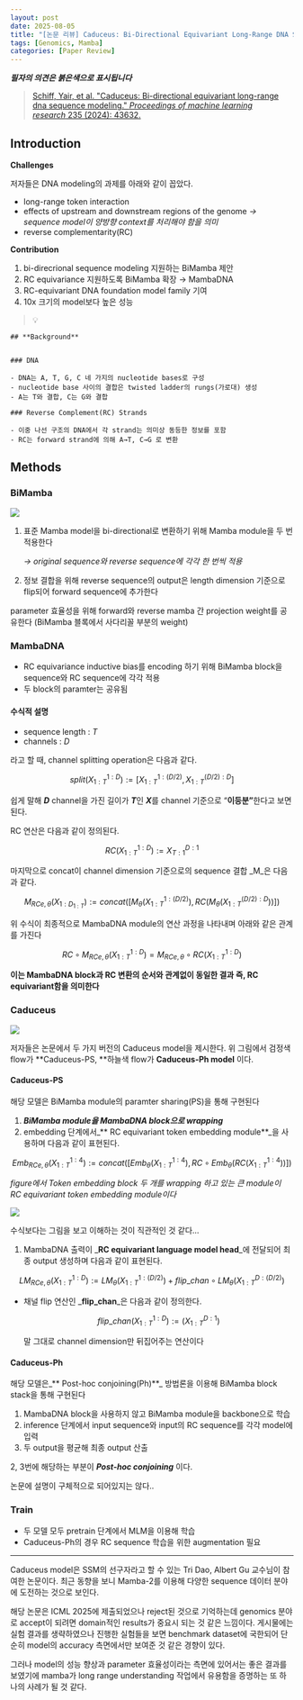 ```yaml
---
layout: post
date: 2025-08-05
title: "[논문 리뷰] Caduceus: Bi-Directional Equivariant Long-Range DNA Sequence Modeling"
tags: [Genomics, Mamba]
categories: [Paper Review]
---
```


<span class="notion-red">_**필자의 의견은 붉은색으로 표시됩니다**_</span>


> [Schiff, Yair, et al. "Caduceus: Bi-directional equivariant long-range dna sequence modeling." ](https://pmc.ncbi.nlm.nih.gov/articles/PMC12189541/)[_Proceedings of machine learning research_](https://pmc.ncbi.nlm.nih.gov/articles/PMC12189541/)[ 235 (2024): 43632.](https://pmc.ncbi.nlm.nih.gov/articles/PMC12189541/)



## Introduction


**Challenges**


저자들은 DNA modeling의 과제를 아래와 같이 꼽았다.

- long-range token interaction
- effects of upstream and downstream regions of the genome 
_→ sequence model이 양방향 context를 처리해야 함을 의미_
- reverse complementarity(RC)

**Contribution**

1. bi-direcrional sequence modeling 지원하는 BiMamba 제안
1. RC equivariance 지원하도록 BiMamba 확장 → MambaDNA
1. RC-equivariant DNA foundation model family 기여
1. 10x 크기의 model보다 높은 성능

> 💡 


	## **Background**


	### DNA

	- DNA는 A, T, G, C 네 가지의 nucleotide bases로 구성
	- nucleotide base 사이의 결합은 twisted ladder의 rungs(가로대) 생성
	- A는 T와 결합, C는 G와 결합

	### Reverse Complement(RC) Strands

	- 이중 나선 구조의 DNA에서 각 strand는 의미상 동등한 정보를 포함
	- RC는 forward strand에 의해 A→T, C→G 로 변환


## Methods



### BiMamba


![](https://prod-files-secure.s3.us-west-2.amazonaws.com/542b861c-36a8-4051-84e5-8804b6728dba/2c247d59-7815-4980-99f0-8f0d21f445a7/image.png?X-Amz-Algorithm=AWS4-HMAC-SHA256&X-Amz-Content-Sha256=UNSIGNED-PAYLOAD&X-Amz-Credential=ASIAZI2LB466WI4DTXBN%2F20251004%2Fus-west-2%2Fs3%2Faws4_request&X-Amz-Date=20251004T140117Z&X-Amz-Expires=3600&X-Amz-Security-Token=IQoJb3JpZ2luX2VjEML%2F%2F%2F%2F%2F%2F%2F%2F%2F%2FwEaCXVzLXdlc3QtMiJGMEQCIC%2B%2FZJtHWwlBbbmh7MYu3G0%2B37iRHCk7sqMfohaojnV6AiA5sKxi7oUg6z4FjheeaDLEJK1eL0CI4r1%2B9eycvgETXCr%2FAwhbEAAaDDYzNzQyMzE4MzgwNSIMNJiw5j03awFyu6PfKtwDZmB3mCj%2B03pLxQQQSdjZmUDYmAPgpNAGkYnPFxjScvrWWFm3DcsJzSvhQrCQ8SXlsZKYIEDpzV8g%2BECt7j1koLhQ%2F7oPr0q6TqmjH5MeklqWBEgjWmyOHD5eLXjmwwHCSpzQY%2BBE%2B3%2FKNuNg5mBg6qS2VpbYSJIhQL%2FRiPYgnpGsmQqtFlBxowc524CB9rO0C3YJga3B6BAHPTXhUDjWOA8se67sVmYz4TPqZOkbvvXD6M7Y8Ge1xohzKH%2FAc8HOruvumIaXemeBOxsU2C4CRqzmURegKoY18qfR8S0rKyZN%2BNsZ2Nw%2FoIF0jtFHitYt%2F0OFRt%2BDtd6wUwIUXtngzXkj7pCxKWvvTetBbDMpzS7ZtbO5r%2F7WdZtT5ljT0vvqe4av1wok94SErnGm5hKUfA5uxC2vRXgyWoxdEjQxz0Ru7L95raJ2n3OJUOkvs0VBxewmApVlVzy%2FOhihUGMvSENgirDsCiZZfG%2F4i3I%2FI%2BE%2FGMJqhZiDTcdlKvcr%2FH1dwMTzJl8nuaKGEZXPQO7aC1s%2FYBh3%2B9GZ7%2Bm9Po3PgBaMtBVA9dc46tBYWK%2BbCoHjIqN0WHD1wmrAxgjfEgMeRTvReyw2FgP9jCxIqqaDH2SNUbIHwEH02AY6pfAwquCDxwY6pgFTKeVPKfFyzVRYtfbDJKD4ZiPGc6acehWhgZ06%2F21nXR3%2F7soxh5jkM7vi1OPk5BPV6K%2B%2BPF7p8ie5OH8wySMOyZ1ZiHLzftL2n7KbYJp7CrKduMJ%2F3z9er7l%2FHwxZzGYn53OjGFPU2XiWmyY0g%2BVAgzjgBhW1KHr3NcEFKYkAeH8MaLkOe0twqyQDg6wlvjezIVYZNtMHvtW5NBvEKH2zTotiEV1U&X-Amz-Signature=9e811e17ef0a0e8e1679618d58b689d1e131f48a1199e661fc78ce85706c1bb9&X-Amz-SignedHeaders=host&x-amz-checksum-mode=ENABLED&x-id=GetObject)

1. 표준 Mamba model을 bi-directional로 변환하기 위해 Mamba module을 두 번 적용한다

	_→ original sequence와 reverse sequence에 각각 한 번씩 적용_

1. 정보 결합을 위해 reverse sequence의 output은 length dimension 기준으로 flip되어 forward sequence에 추가한다

parameter 효율성을 위해 forward와 reverse mamba 간 projection weight를 공유한다 (BiMamba 블록에서 사다리꼴 부분의 weight)



### MambaDNA

- RC equivariance inductive bias를 encoding 하기 위해 BiMamba block을 sequence와 RC sequence에 각각 적용
- 두 block의 paramter는 공유됨


#### 수식적 설명

- sequence length : _T_
- channels : _D_

라고 할 때,  channel splitting operation은 다음과 같다.


$$
split(X^{1:D}_{1:T}):=[X^{1:(D/2)}_{1:T},X^{(D/2):D}_{1:T}]
$$


<span class="notion-red">쉽게 말해 </span><span class="notion-red">_**D**_</span><span class="notion-red"> channel을 가진 길이가 </span><span class="notion-red">_**T**_</span><span class="notion-red">인 </span><span class="notion-red">_**X**_</span><span class="notion-red">를 channel 기준으로 “</span><span class="notion-red">**이등분”**</span><span class="notion-red">한다고 보면 된다.</span>


RC 연산은 다음과 같이 정의된다.


$$
RC(X^{1:D}_{1:T}):=X^{D:1}_{T:1}
$$


마지막으로 concat이 channel dimension 기준으로의 sequence 결합 _M_은 다음과 같다.


$$
M_{RCe,\theta}(X_{1:D_{1:T}}):=concat([M_{\theta}(X^{1:(D/2)}_{1:T}),RC(M_{\theta}(X^{(D/2):D}_{1:T}))])
$$


위 수식이 최종적으로 MambaDNA module의 연산 과정을 나타내며 아래와 같은 관계를 가진다


$$
RC\circ M_{RCe,\theta}(X^{1:D}_{1:T}) = M_{RCe,\theta} \circ RC(X^{1:D}_{1:T})
$$


**이는 MambaDNA block과 RC 변환의 순서와 관계없이 동일한 결과 즉, RC equivariant함을 의미한다**



### Caduceus


![](https://prod-files-secure.s3.us-west-2.amazonaws.com/542b861c-36a8-4051-84e5-8804b6728dba/f94a60d7-8145-473b-aef9-7c68d3ec604a/image.png?X-Amz-Algorithm=AWS4-HMAC-SHA256&X-Amz-Content-Sha256=UNSIGNED-PAYLOAD&X-Amz-Credential=ASIAZI2LB466WI4DTXBN%2F20251004%2Fus-west-2%2Fs3%2Faws4_request&X-Amz-Date=20251004T140117Z&X-Amz-Expires=3600&X-Amz-Security-Token=IQoJb3JpZ2luX2VjEML%2F%2F%2F%2F%2F%2F%2F%2F%2F%2FwEaCXVzLXdlc3QtMiJGMEQCIC%2B%2FZJtHWwlBbbmh7MYu3G0%2B37iRHCk7sqMfohaojnV6AiA5sKxi7oUg6z4FjheeaDLEJK1eL0CI4r1%2B9eycvgETXCr%2FAwhbEAAaDDYzNzQyMzE4MzgwNSIMNJiw5j03awFyu6PfKtwDZmB3mCj%2B03pLxQQQSdjZmUDYmAPgpNAGkYnPFxjScvrWWFm3DcsJzSvhQrCQ8SXlsZKYIEDpzV8g%2BECt7j1koLhQ%2F7oPr0q6TqmjH5MeklqWBEgjWmyOHD5eLXjmwwHCSpzQY%2BBE%2B3%2FKNuNg5mBg6qS2VpbYSJIhQL%2FRiPYgnpGsmQqtFlBxowc524CB9rO0C3YJga3B6BAHPTXhUDjWOA8se67sVmYz4TPqZOkbvvXD6M7Y8Ge1xohzKH%2FAc8HOruvumIaXemeBOxsU2C4CRqzmURegKoY18qfR8S0rKyZN%2BNsZ2Nw%2FoIF0jtFHitYt%2F0OFRt%2BDtd6wUwIUXtngzXkj7pCxKWvvTetBbDMpzS7ZtbO5r%2F7WdZtT5ljT0vvqe4av1wok94SErnGm5hKUfA5uxC2vRXgyWoxdEjQxz0Ru7L95raJ2n3OJUOkvs0VBxewmApVlVzy%2FOhihUGMvSENgirDsCiZZfG%2F4i3I%2FI%2BE%2FGMJqhZiDTcdlKvcr%2FH1dwMTzJl8nuaKGEZXPQO7aC1s%2FYBh3%2B9GZ7%2Bm9Po3PgBaMtBVA9dc46tBYWK%2BbCoHjIqN0WHD1wmrAxgjfEgMeRTvReyw2FgP9jCxIqqaDH2SNUbIHwEH02AY6pfAwquCDxwY6pgFTKeVPKfFyzVRYtfbDJKD4ZiPGc6acehWhgZ06%2F21nXR3%2F7soxh5jkM7vi1OPk5BPV6K%2B%2BPF7p8ie5OH8wySMOyZ1ZiHLzftL2n7KbYJp7CrKduMJ%2F3z9er7l%2FHwxZzGYn53OjGFPU2XiWmyY0g%2BVAgzjgBhW1KHr3NcEFKYkAeH8MaLkOe0twqyQDg6wlvjezIVYZNtMHvtW5NBvEKH2zTotiEV1U&X-Amz-Signature=9b20e76ddd8a26daf6133e171947782b38ddc9e653f0b03fbdd00a6fb38cd72f&X-Amz-SignedHeaders=host&x-amz-checksum-mode=ENABLED&x-id=GetObject)


저자들은 논문에서 두 가지 버전의 Caduceus model을 제시한다. 위 그림에서 검정색 flow가 **Caduceus-PS, **하늘색 flow가 **Caduceus-Ph model** 이다.



#### Caduceus-PS


해당 모델은 BiMamba module의 paramter sharing(PS)을 통해 구현된다

1. _**BiMamba module을 MambaDNA block으로 wrapping**_
1. embedding 단계에서_** RC equivariant token embedding module**_을 사용하며 다음과 같이 표현된다.

$$
Emb_{RCe,\theta}(X^{1:4}_{1:T}):=concat([Emb_{\theta}(X^{1:4}_{1:T}),RC \circ Emb_{\theta}(RC(X^{1:4}_{1:T}))])
$$


_figure에서 Token embedding block 두 개를 wrapping 하고 있는 큰 module이 RC equivariant token embedding module이다_


![](https://prod-files-secure.s3.us-west-2.amazonaws.com/542b861c-36a8-4051-84e5-8804b6728dba/b175e4da-71eb-4e91-8c23-a06dabe673c9/image.png?X-Amz-Algorithm=AWS4-HMAC-SHA256&X-Amz-Content-Sha256=UNSIGNED-PAYLOAD&X-Amz-Credential=ASIAZI2LB466WI4DTXBN%2F20251004%2Fus-west-2%2Fs3%2Faws4_request&X-Amz-Date=20251004T140117Z&X-Amz-Expires=3600&X-Amz-Security-Token=IQoJb3JpZ2luX2VjEML%2F%2F%2F%2F%2F%2F%2F%2F%2F%2FwEaCXVzLXdlc3QtMiJGMEQCIC%2B%2FZJtHWwlBbbmh7MYu3G0%2B37iRHCk7sqMfohaojnV6AiA5sKxi7oUg6z4FjheeaDLEJK1eL0CI4r1%2B9eycvgETXCr%2FAwhbEAAaDDYzNzQyMzE4MzgwNSIMNJiw5j03awFyu6PfKtwDZmB3mCj%2B03pLxQQQSdjZmUDYmAPgpNAGkYnPFxjScvrWWFm3DcsJzSvhQrCQ8SXlsZKYIEDpzV8g%2BECt7j1koLhQ%2F7oPr0q6TqmjH5MeklqWBEgjWmyOHD5eLXjmwwHCSpzQY%2BBE%2B3%2FKNuNg5mBg6qS2VpbYSJIhQL%2FRiPYgnpGsmQqtFlBxowc524CB9rO0C3YJga3B6BAHPTXhUDjWOA8se67sVmYz4TPqZOkbvvXD6M7Y8Ge1xohzKH%2FAc8HOruvumIaXemeBOxsU2C4CRqzmURegKoY18qfR8S0rKyZN%2BNsZ2Nw%2FoIF0jtFHitYt%2F0OFRt%2BDtd6wUwIUXtngzXkj7pCxKWvvTetBbDMpzS7ZtbO5r%2F7WdZtT5ljT0vvqe4av1wok94SErnGm5hKUfA5uxC2vRXgyWoxdEjQxz0Ru7L95raJ2n3OJUOkvs0VBxewmApVlVzy%2FOhihUGMvSENgirDsCiZZfG%2F4i3I%2FI%2BE%2FGMJqhZiDTcdlKvcr%2FH1dwMTzJl8nuaKGEZXPQO7aC1s%2FYBh3%2B9GZ7%2Bm9Po3PgBaMtBVA9dc46tBYWK%2BbCoHjIqN0WHD1wmrAxgjfEgMeRTvReyw2FgP9jCxIqqaDH2SNUbIHwEH02AY6pfAwquCDxwY6pgFTKeVPKfFyzVRYtfbDJKD4ZiPGc6acehWhgZ06%2F21nXR3%2F7soxh5jkM7vi1OPk5BPV6K%2B%2BPF7p8ie5OH8wySMOyZ1ZiHLzftL2n7KbYJp7CrKduMJ%2F3z9er7l%2FHwxZzGYn53OjGFPU2XiWmyY0g%2BVAgzjgBhW1KHr3NcEFKYkAeH8MaLkOe0twqyQDg6wlvjezIVYZNtMHvtW5NBvEKH2zTotiEV1U&X-Amz-Signature=89b610157711fcbe5c36b2e96f67b8473ae9d2bfdef59601fff202d95a0b0dc1&X-Amz-SignedHeaders=host&x-amz-checksum-mode=ENABLED&x-id=GetObject)


<span class="notion-red">수식보다는 그림을 보고 이해하는 것이 직관적인 것 같다…</span>

1. MambaDNA 출력이 _**RC equivariant language model head**_에 전달되어 최종 output 생성하며 다음과 같이 표현된다.

$$
LM_{RCe,\theta}(X^{1:D}_{1:T}):= LM_{\theta}(X^{1:(D/2)}_{1:T})+flip\_chan\circ LM_{\theta}(X^{D:(D/2)}_{1:T})
$$

- 채널 flip 연산인 _**flip\_chan**_은 다음과 같이 정의한다.

	$$
	flip\_chan(X^{1:D}_{1:T}):=(X^{D:1}_{1:T})
	$$


	말 그대로 channel dimension만 뒤집어주는 연산이다



#### Caduceus-Ph


해당 모델은_** Post-hoc conjoining(Ph)**_ 방법론을 이용해 BiMamba block stack을 통해 구현된다

1. MambaDNA block을 사용하지 않고 BiMamba module을 backbone으로 학습
1. inference 단계에서 input sequence와 input의 RC sequence를 각각 model에 입력
1. 두 output을 평균해 최종 output 산출

2, 3번에 해당하는 부분이 _**Post-hoc conjoining**_ 이다.


<span class="notion-red">논문에 설명이 구체적으로 되어있지는 않다..</span>



### Train

- 두 모델 모두 pretrain 단계에서 MLM을 이용해 학습
- Caduceus-Ph의 경우 RC sequence 학습을 위한 augmentation 필요

---


<span class="notion-red">Caduceus model은 SSM의 선구자라고 할 수 있는 Tri Dao, Albert Gu 교수님이 참여한 논문이다. 최근 동향을 보니 Mamba-2를 이용해 다양한 sequence 데이터 분야에 도전하는 것으로 보인다.</span>


<span class="notion-red">해당 논문은 ICML 2025에 제출되었으나 reject된 것으로 기억하는데 genomics 분야로 accept이 되려면 domain적인 results가 중요시 되는 것 같은 느낌이다. 게시물에는 실험 결과를 생략하였으나 진행한 실험들을 보면 benchmark dataset에 국한되어 단순히 model의 accuracy 측면에서만 보여준 것 같은 경향이 있다.</span>


<span class="notion-red">그러나 model의 성능 향상과 parameter 효율성이라는 측면에 있어서는 좋은 결과를 보였기에 mamba가 long range understanding 작업에서 유용함을 증명하는 또 하나의 사례가 될 것 같다.</span>


